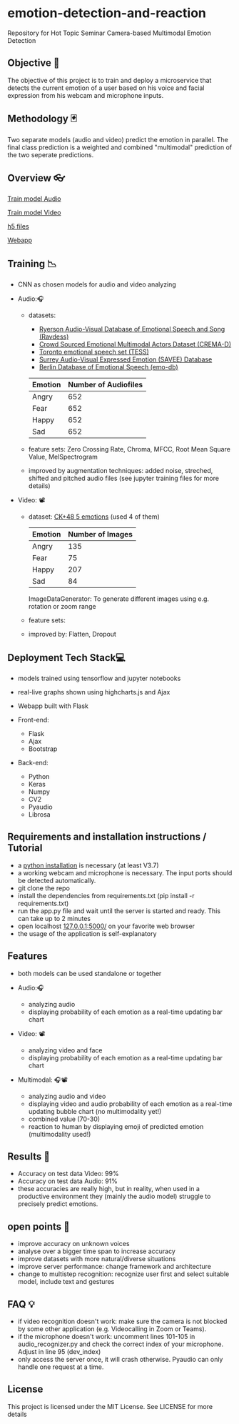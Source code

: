 # emotion-detection-and-reaction

Repository for Hot Topic Seminar Camera-based Multimodal Emotion Detection


## Objective 🎯

The objective of this project is to train and deploy a microservice that detects the current emotion of a user based on his voice and facial expression from his webcam and microphone inputs.

## Methodology 🃏

Two separate models (audio and video) predict the emotion in parallel. The final class prediction is a weighted and combined "multimodal" prediction of the two seperate predictions.

## Overview 👓

<a href="https://github.com/wintechis/emotion-detection-and-reaction/tree/main/SER">Train model Audio<a>
	
<a href="https://github.com/wintechis/emotion-detection-and-reaction/tree/main/FacialEmotion">Train model Video<a>
	
<a href="https://github.com/wintechis/emotion-detection-and-reaction/tree/main/webapp/models">h5 files<a> 
	
<a href="https://github.com/wintechis/emotion-detection-and-reaction/tree/main/webapp">Webapp<a> 

## Training 📉

 - CNN as chosen models for audio and video analyzing
	
 - Audio:🎧
	 - datasets:
		- <a href="https://zenodo.org/record/1188976">Ryerson Audio-Visual Database of Emotional Speech and Song (Ravdess)<a>
		- <a href="https://github.com/CheyneyComputerScience/CREMA-D">Crowd Sourced Emotional Multimodal Actors Dataset (CREMA-D)<a>
		- <a href="https://tspace.library.utoronto.ca/handle/1807/24487">Toronto emotional speech set (TESS)<a>
		- <a href="http://kahlan.eps.surrey.ac.uk/savee/Database.html">Surrey Audio-Visual Expressed Emotion (SAVEE) Database<a>
		- <a href="http://emodb.bilderbar.info/docu/">Berlin Database of Emotional Speech (emo-db)<a>
	
	
	
		| Emotion  | Number of Audiofiles |
		| ------------- | ------------- |
		| Angry  | 652  |
		| Fear  | 652  |
		| Happy  | 652  |
		| Sad  | 652  |
		
 	- feature sets: Zero Crossing Rate, Chroma, MFCC, Root Mean Square Value, MelSpectrogram
 	- improved by augmentation techniques: added noise, streched, shifted and pitched audio files (see jupyter training files for more details)
	
- Video: 📽️
	- dataset: <a href="https://www.kaggle.com/datasets/gauravsharma99/ck48-5-emotions">CK+48 5 emotions<a> (used 4 of them)
	
		| Emotion  | Number of Images |
		| ------------- | ------------- |
		| Angry  | 135  |
		| Fear  | 75  |
		| Happy  | 207  |
		| Sad  | 84  |
		
		ImageDataGenerator: To generate different images using e.g. rotation or zoom range 
	- feature sets: 
	- improved by: Flatten, Dropout
	
## Deployment Tech Stack💻

 - models trained using tensorflow and jupyter notebooks
 - real-live graphs shown using highcharts.js and Ajax 
 - Webapp built with Flask
	
- Front-end:
	- Flask
	- Ajax
	- Bootstrap
- Back-end: 
	- Python
	- Keras
	- Numpy
	- CV2
	- Pyaudio
	- Librosa

## Requirements and installation instructions / Tutorial

 - a <a href="https://www.python.org/downloads/">python installation<a> is necessary (at least V3.7)
 - a working webcam and microphone is necessary. The input ports should be detected automatically.
 - git clone the repo
 - install the dependencies from requirements.txt (pip install -r requirements.txt)
 - run the app.py file and wait until the server is started and ready. This can take up to 2 minutes
 - open localhost <a href="https://127.0.0.1:5000/">127.0.0.1:5000/<a> on your favorite web browser
 - the usage of the application is self-explanatory
 
 ## Features
 
 - both models can be used standalone or together
	
 - Audio:🎧
	- analyzing audio
	- displaying probability of each emotion as a real-time updating bar chart
 - Video: 📽️
	- analyzing video and face
	- displaying probability of each emotion as a real-time updating bar chart
 - Multimodal: 🎧📽️
	- analyzing audio and video
	- displaying video and audio probability of each emotion as a real-time updating bubble chart (no multimodality yet!)
	- combined value (70-30)
	- reaction to human by displaying emoji of predicted emotion (multimodality used!)
	
## Results 🎯

 - Accuracy on test data Video: 99%
 - Accuracy on test data Audio: 91%
 - these accuracies are really high, but in reality, when used in a productive environment they (mainly the audio model) struggle to precisely predict emotions.
	
 
 ## open points 📄
 
 - improve accuracy on unknown voices
 - analyse over a bigger time span to increase accuracy
 - improve datasets with more natural/diverse situations
 - improve server performance: change framework and architecture
 - change to multistep recognition: recognize user first and select suitable model, include text and gestures


 ## FAQ 💡
 
 - if video recognition doesn't work: make sure the camera is not blocked by some other application (e.g. Videocalling in Zoom or Teams).
 - if the microphone doesn't work: uncomment lines 101-105 in audio_recognizer.py and check the correct index of your microphone. Adjust in line 95 (dev_index)
 - only access the server once, it will crash otherwise. Pyaudio can only handle one request at a time.
 
 
## License

This project is licensed under the MIT License. See LICENSE for more details
